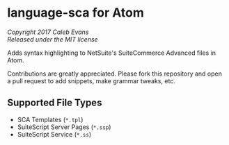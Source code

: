 # language-sca for Atom

*Copyright 2017 Caleb Evans*  
*Released under the MIT license*

Adds syntax highlighting to NetSuite's SuiteCommerce Advanced files in Atom.

Contributions are greatly appreciated. Please fork this repository and open a
pull request to add snippets, make grammar tweaks, etc.

## Supported File Types

- SCA Templates (`*.tpl`)
- SuiteScript Server Pages (`*.ssp`)
- SuiteScript Service (`*.ss`)
